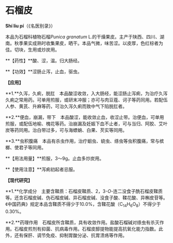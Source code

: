 # 石榴皮

**Shí liu pí**（《名医别录》）

本品为石榴科植物石榴*Punica granatum* L.的干燥果皮。主产于陕西、四川、湖南。秋季果实成熟时收集果皮，晒干。本品气微，味苦涩。以皮厚，色红棕者为佳。切块，生用或炒炭用。

**【药性】**酸、涩，温。归大肠经。

**【功效】**涩肠止泻，止血，驱虫。

**【应用】**

**1.**久泻，久痢，脱肛　本品酸涩收敛，入大肠经，能涩肠止泻痢，为治疗久泻久痢之常用药。可单用煎服，或研末冲服；亦可与肉豆蔻、诃子等药同用。若配伍人参、黄芪、升麻等药，可治久泻久痢而致中气下陷脱肛者。

**2.**便血，崩漏，带下　本品酸涩，能收敛止血，收涩止带。治便血，可单用煎服，或配伍地榆、槐花等药。治崩漏及妊娠下血不止者，可与当归、阿胶、艾叶炭等药同用。治白带过多，可与海螵蛸、白果、芡实等同用。

**3.**虫积腹痛　本品有杀虫作用，治疗蛔虫、蛲虫、绦虫等虫积腹痛，常与槟榔、使君子等同用。

**【用法用量】**煎服，3～9g。止血多炒炭用。

**【使用注意】**泻痢初起者忌服。

**【现代研究】**

**1.**化学成分　主要含鞣质：石榴皮鞣质、2，3-*O*-连二没食子酰石榴皮鞣质等。还含石榴皮碱、伪石榴皮碱、异石榴皮碱、没食子酸、鞣花酸、异槲皮苷等。《中国药典》规定本品含鞣质不得少于10.0%，含鞣花酸（C<sub>14</sub>H<sub>6</sub>O<sub>8</sub>）不得少于0.30%。

**2.**药理作用　石榴皮所含鞣质，具有收敛作用。盐酸石榴碱对绦虫有杀灭作用。石榴皮煎剂有抑菌、抗病毒作用。石榴皮醇提物能提高抗氧化能力指数。此外，还有保肝、调节免疫、抑制胃酸分泌、抗胃溃疡等作用。